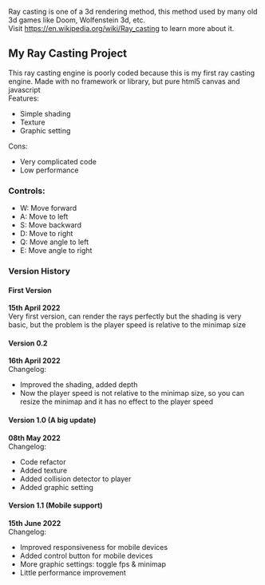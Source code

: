 Ray casting is one of a 3d rendering method, this method used by many old 3d games like Doom, Wolfenstein 3d, etc.\
Visit https://en.wikipedia.org/wiki/Ray_casting to learn more about it.

## My Ray Casting Project 
This ray casting engine is poorly coded because this is my first ray casting engine. Made with no framework or library, but pure html5 canvas and javascript\
Features:
- Simple shading
- Texture
- Graphic setting

Cons:
- Very complicated code
- Low performance

### Controls:
- W: Move forward
- A: Move to left
- S: Move backward
- D: Move to right
- Q: Move angle to left
- E: Move angle to right

### Version History

#### First Version
**15th April 2022**\
Very first version, can render the rays perfectly but the shading is very basic, but the problem is the player speed is relative to the minimap size

#### Version 0.2
**16th April 2022**\
Changelog:
- Improved the shading, added depth
- Now the player speed is not relative to the minimap size, so you can resize the minimap and it has no effect to the player speed

#### Version 1.0 (A big update)
**08th May 2022**\
Changelog:
- Code refactor
- Added texture
- Added collision detector to player
- Added graphic setting

#### Version 1.1 (Mobile support)
**15th June 2022**\
Changelog:
- Improved responsiveness for mobile devices
- Added control button for mobile devices
- More graphic settings: toggle fps & minimap
- Little performance improvement